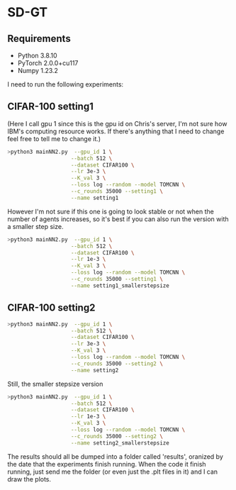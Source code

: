 # SD-GT

## Requirements
- Python 3.8.10
- PyTorch 2.0.0+cu117
- Numpy 1.23.2

I need to run the following experiments:

## CIFAR-100 setting1
(Here I call gpu 1 since this is the gpu id on Chris's server, I'm not sure how IBM's computing resource works. If there's anything that I need to change feel free to tell me to change it.)
```bash
>python3 mainNN2.py  --gpu_id 1 \
                    --batch 512 \
                    --dataset CIFAR100 \
                    --lr 3e-3 \
                    --K_val 3 \
                    --loss log --random --model TOMCNN \
                    --c_rounds 35000 --setting1 \
                    --name setting1

```
However I'm not sure if this one is going to look stable or not when the number of agents increases, so it's best if you can also run the version with a smaller step size.
```bash
>python3 mainNN2.py  --gpu_id 1 \
                    --batch 512 \
                    --dataset CIFAR100 \
                    --lr 1e-3 \
                    --K_val 3 \
                    --loss log --random --model TOMCNN \
                    --c_rounds 35000 --setting1 \
                    --name setting1_smallerstepsize

```

## CIFAR-100 setting2

```bash
>python3 mainNN2.py  --gpu_id 1 \
                    --batch 512 \
                    --dataset CIFAR100 \
                    --lr 3e-3 \
                    --K_val 3 \
                    --loss log --random --model TOMCNN \
                    --c_rounds 35000 --setting2 \
                    --name setting2

```
Still, the smaller stepsize version
```bash
>python3 mainNN2.py  --gpu_id 1 \
                    --batch 512 \
                    --dataset CIFAR100 \
                    --lr 1e-3 \
                    --K_val 3 \
                    --loss log --random --model TOMCNN \
                    --c_rounds 35000 --setting2 \
                    --name setting2_smallerstepsize

```

The results should all be dumped into a folder called 'results', oranized by the date that the experiments finish running. When the code it finish running, just send me the folder (or even just the .plt files in it) and I can draw the plots.
